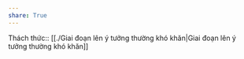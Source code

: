 ```yaml
---
share: True
---
```

Thách thức:: [[./Giai đoạn lên ý tưởng thường khó khăn|Giai đoạn lên ý tưởng thường khó khăn]]
